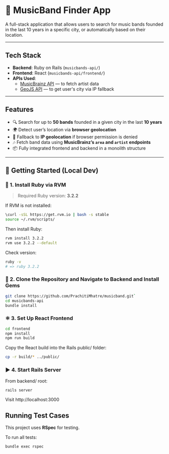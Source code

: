 # 🎸 MusicBand Finder App

A full-stack application that allows users to search for music bands founded in the last 10 years in a specific city, or automatically based on their location.

---

## Tech Stack

- **Backend**: Ruby on Rails (`musicbands-api/`)
- **Frontend**: React (`musicbands-api/frontend/`)
- **APIs Used**:
  - [MusicBrainz API](https://musicbrainz.org/doc/MusicBrainz_API) — to 
  fetch artist data
  - [GeoJS API](https://get.geojs.io) — to get user's city via IP fallback

---

## Features

- 🔍 Search for up to **50 bands** founded in a given city in the last **10 years**
- 🌍 Detect user’s location via **browser geolocation**
- 🧭 Fallback to **IP geolocation** if browser permission is denied
- 🎶 Fetch band data using **MusicBrainz’s `area` and `artist` endpoints**
- 📦 Fully integrated frontend and backend in a monolith structure

---

## 🚀 Getting Started (Local Dev)

### 🔧 1. Install Ruby via RVM

> Required Ruby version: **3.2.2**

If RVM is not installed:

```bash
\curl -sSL https://get.rvm.io | bash -s stable
source ~/.rvm/scripts/
```

Then install Ruby:

```bash
rvm install 3.2.2
rvm use 3.2.2 --default
```
Check version:

```bash
ruby -v
# => ruby 3.2.2
```

### 📂 2. Clone the Repository and Navigate to Backend and Install Gems
```bash
git clone https://github.com/PrachitiMhatre/musicband.git`
cd musicbands-api
bundle install
```

### ⚛️ 3. Set Up React Frontend
```bash
cd frontend
npm install
npm run build
```

Copy the React build into the Rails public/ folder:

```bash
cp -r build/* ../public/
```

### ▶️ 4. Start Rails Server
From backend/ root:

```bash
rails server
```
Visit http://localhost:3000

## Running Test Cases

This project uses **RSpec** for testing.

To run all tests:

```bash
bundle exec rspec
```

